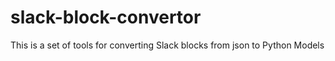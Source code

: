 # slack-block-convertor
This is a set of tools for converting Slack blocks from json to Python Models
